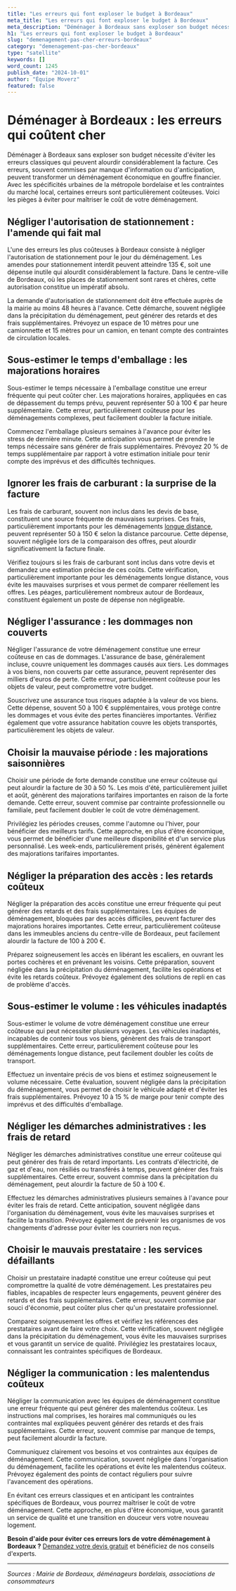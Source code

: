 ```yaml
---
title: "Les erreurs qui font exploser le budget à Bordeaux"
meta_title: "Les erreurs qui font exploser le budget à Bordeaux"
meta_description: "Déménager à Bordeaux sans exploser son budget nécessite d'éviter les erreurs classiques qui peuvent alourdir considérablement la facture. Ces erreurs,."
h1: "Les erreurs qui font exploser le budget à Bordeaux"
slug: "demenagement-pas-cher-erreurs-bordeaux"
category: "demenagement-pas-cher-bordeaux"
type: "satellite"
keywords: []
word_count: 1245
publish_date: "2024-10-01"
author: "Équipe Moverz"
featured: false
---
```



# Déménager à Bordeaux : les erreurs qui coûtent cher

Déménager à Bordeaux sans exploser son budget nécessite d'éviter les erreurs classiques qui peuvent alourdir considérablement la facture. Ces erreurs, souvent commises par manque d'information ou d'anticipation, peuvent transformer un déménagement économique en gouffre financier. Avec les spécificités urbaines de la métropole bordelaise et les contraintes du marché local, certaines erreurs sont particulièrement coûteuses. Voici les pièges à éviter pour maîtriser le coût de votre déménagement.

## Négliger l'autorisation de stationnement : l'amende qui fait mal

L'une des erreurs les plus coûteuses à Bordeaux consiste à négliger l'autorisation de stationnement pour le jour du déménagement. Les amendes pour stationnement interdit peuvent atteindre 135 €, soit une dépense inutile qui alourdit considérablement la facture. Dans le centre-ville de Bordeaux, où les places de stationnement sont rares et chères, cette autorisation constitue un impératif absolu.

La demande d'autorisation de stationnement doit être effectuée auprès de la mairie au moins 48 heures à l'avance. Cette démarche, souvent négligée dans la précipitation du déménagement, peut générer des retards et des frais supplémentaires. Prévoyez un espace de 10 mètres pour une camionnette et 15 mètres pour un camion, en tenant compte des contraintes de circulation locales.

## Sous-estimer le temps d'emballage : les majorations horaires

Sous-estimer le temps nécessaire à l'emballage constitue une erreur fréquente qui peut coûter cher. Les majorations horaires, appliquées en cas de dépassement du temps prévu, peuvent représenter 50 à 100 € par heure supplémentaire. Cette erreur, particulièrement coûteuse pour les déménagements complexes, peut facilement doubler la facture initiale.

Commencez l'emballage plusieurs semaines à l'avance pour éviter les stress de dernière minute. Cette anticipation vous permet de prendre le temps nécessaire sans générer de frais supplémentaires. Prévoyez 20 % de temps supplémentaire par rapport à votre estimation initiale pour tenir compte des imprévus et des difficultés techniques.

## Ignorer les frais de carburant : la surprise de la facture

Les frais de carburant, souvent non inclus dans les devis de base, constituent une source fréquente de mauvaises surprises. Ces frais, particulièrement importants pour les déménagements [longue distance](/blog/demenagement-entreprise-bordeaux/demenagement-entreprise-bordeaux-guide), peuvent représenter 50 à 150 € selon la distance parcourue. Cette dépense, souvent négligée lors de la comparaison des offres, peut alourdir significativement la facture finale.

Vérifiez toujours si les frais de carburant sont inclus dans votre devis et demandez une estimation précise de ces coûts. Cette vérification, particulièrement importante pour les déménagements longue distance, vous évite les mauvaises surprises et vous permet de comparer réellement les offres. Les péages, particulièrement nombreux autour de Bordeaux, constituent également un poste de dépense non négligeable.

## Négliger l'assurance : les dommages non couverts

Négliger l'assurance de votre déménagement constitue une erreur coûteuse en cas de dommages. L'assurance de base, généralement incluse, couvre uniquement les dommages causés aux tiers. Les dommages à vos biens, non couverts par cette assurance, peuvent représenter des milliers d'euros de perte. Cette erreur, particulièrement coûteuse pour les objets de valeur, peut compromettre votre budget.

Souscrivez une assurance tous risques adaptée à la valeur de vos biens. Cette dépense, souvent 50 à 100 € supplémentaires, vous protège contre les dommages et vous évite des pertes financières importantes. Vérifiez également que votre assurance habitation couvre les objets transportés, particulièrement les objets de valeur.

## Choisir la mauvaise période : les majorations saisonnières

Choisir une période de forte demande constitue une erreur coûteuse qui peut alourdir la facture de 30 à 50 %. Les mois d'été, particulièrement juillet et août, génèrent des majorations tarifaires importantes en raison de la forte demande. Cette erreur, souvent commise par contrainte professionnelle ou familiale, peut facilement doubler le coût de votre déménagement.

Privilégiez les périodes creuses, comme l'automne ou l'hiver, pour bénéficier des meilleurs tarifs. Cette approche, en plus d'être économique, vous permet de bénéficier d'une meilleure disponibilité et d'un service plus personnalisé. Les week-ends, particulièrement prisés, génèrent également des majorations tarifaires importantes.

## Négliger la préparation des accès : les retards coûteux

Négliger la préparation des accès constitue une erreur fréquente qui peut générer des retards et des frais supplémentaires. Les équipes de déménagement, bloquées par des accès difficiles, peuvent facturer des majorations horaires importantes. Cette erreur, particulièrement coûteuse dans les immeubles anciens du centre-ville de Bordeaux, peut facilement alourdir la facture de 100 à 200 €.

Préparez soigneusement les accès en libérant les escaliers, en ouvrant les portes cochères et en prévenant les voisins. Cette préparation, souvent négligée dans la précipitation du déménagement, facilite les opérations et évite les retards coûteux. Prévoyez également des solutions de repli en cas de problème d'accès.

## Sous-estimer le volume : les véhicules inadaptés

Sous-estimer le volume de votre déménagement constitue une erreur coûteuse qui peut nécessiter plusieurs voyages. Les véhicules inadaptés, incapables de contenir tous vos biens, génèrent des frais de transport supplémentaires. Cette erreur, particulièrement coûteuse pour les déménagements longue distance, peut facilement doubler les coûts de transport.

Effectuez un inventaire précis de vos biens et estimez soigneusement le volume nécessaire. Cette évaluation, souvent négligée dans la précipitation du déménagement, vous permet de choisir le véhicule adapté et d'éviter les frais supplémentaires. Prévoyez 10 à 15 % de marge pour tenir compte des imprévus et des difficultés d'emballage.

## Négliger les démarches administratives : les frais de retard

Négliger les démarches administratives constitue une erreur coûteuse qui peut générer des frais de retard importants. Les contrats d'électricité, de gaz et d'eau, non résiliés ou transférés à temps, peuvent générer des frais supplémentaires. Cette erreur, souvent commise dans la précipitation du déménagement, peut alourdir la facture de 50 à 100 €.

Effectuez les démarches administratives plusieurs semaines à l'avance pour éviter les frais de retard. Cette anticipation, souvent négligée dans l'organisation du déménagement, vous évite les mauvaises surprises et facilite la transition. Prévoyez également de prévenir les organismes de vos changements d'adresse pour éviter les courriers non reçus.

## Choisir le mauvais prestataire : les services défaillants

Choisir un prestataire inadapté constitue une erreur coûteuse qui peut compromettre la qualité de votre déménagement. Les prestataires peu fiables, incapables de respecter leurs engagements, peuvent générer des retards et des frais supplémentaires. Cette erreur, souvent commise par souci d'économie, peut coûter plus cher qu'un prestataire professionnel.

Comparez soigneusement les offres et vérifiez les références des prestataires avant de faire votre choix. Cette vérification, souvent négligée dans la précipitation du déménagement, vous évite les mauvaises surprises et vous garantit un service de qualité. Privilégiez les prestataires locaux, connaissant les contraintes spécifiques de Bordeaux.

## Négliger la communication : les malentendus coûteux

Négliger la communication avec les équipes de déménagement constitue une erreur fréquente qui peut générer des malentendus coûteux. Les instructions mal comprises, les horaires mal communiqués ou les contraintes mal expliquées peuvent générer des retards et des frais supplémentaires. Cette erreur, souvent commise par manque de temps, peut facilement alourdir la facture.

Communiquez clairement vos besoins et vos contraintes aux équipes de déménagement. Cette communication, souvent négligée dans l'organisation du déménagement, facilite les opérations et évite les malentendus coûteux. Prévoyez également des points de contact réguliers pour suivre l'avancement des opérations.

En évitant ces erreurs classiques et en anticipant les contraintes spécifiques de Bordeaux, vous pourrez maîtriser le coût de votre déménagement. Cette approche, en plus d'être économique, vous garantit un service de qualité et une transition en douceur vers votre nouveau logement.

**Besoin d'aide pour éviter ces erreurs lors de votre déménagement à Bordeaux ?** [Demandez votre devis gratuit](https://moverz-bordeaux.fr/devis) et bénéficiez de nos conseils d'experts.

---

*Sources : Mairie de Bordeaux, déménageurs bordelais, associations de consommateurs*
